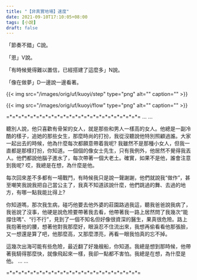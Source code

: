 ```yaml
---
title: "【非真實地場】速度"
date: 2021-09-10T17:10:05+08:00
tags: [小說]
draft: false
---
```


「節奏不錯」C說。

「恩」V說。

「有時候覺得難以置信，已經搭建了這麼多」N說。

「像在做夢」D一邊說一邊看著。

{{< img src="/images/orig/uf/kuoyi/step" type="png" alt="" caption="" >}}

{{< img src="/images/orig/uf/kuoyi/flow" type="png" alt="" caption="" >}}

=\*=\*=\*=\*=\*=\*=\*=\*=\*=\*=\*=\*=\*=\*=\*=\*=\*=\*=\*=\*=\*=\*=
... ...

聽別人說，他只喜歡有骨架的女人，就是那些和男人一樣高的女人。他總是一副冷酷的樣子，追她的那些女生，那麼時尚的打扮，我從沒聽說他特別照顧過誰。大家一起出去的時候，他為什麼每次都願意帶着我呢? 我雖然不是那種小女人，但我一直都是那樣打扮，你知道。一個個的像女士先生，只有我例外，他居然不覺得我丟人。他們都說他腦子進水了，每次帶著一個大老土。確實，如果不是他，誰會注意到我呢? 哎，我總是在想，為什麼是他。

每次回來差不多都有一場戰鬥，有時候我只是說一聲謝謝，他們就說我“做作”，甚至嘲笑我說我把自己當公主了，我真不知道該說什麼，他們跳過的舞、去過的地方，有哪一點我能比得上? 

你知道嗎，那次我生病，碰巧他要去他外婆的莊園路過我這，聽我爸爸說我病了，我爸說了沒事，他硬是說危險要帶著我去看，他帶著我一路上居然問了我幾次“能撐住嗎”、“行不行”，見到了一個不知名但好像很資深的醫生，果真很危險。路上我抱著他的腰，想著他對我那麼好，眼淚忍不住流出來，我想再偷看看他那張臉，又一想還是算了吧，他那麼高，又那麼漂亮，再看一眼我怕真的忘不掉。

這幾次出海可能有些危險，最近翻了好幾艘船，你知道。我總是想到那時候，他帶著我騎得那麼快，就像飛起來一樣，我卻一點都不害怕。我總是在想，為什麼是他。
... ...

=\*=\*=\*=\*=\*=\*=\*=\*=\*=\*=\*=\*=\*=\*=\*=\*=\*=\*=\*=\*=\*=\*=
